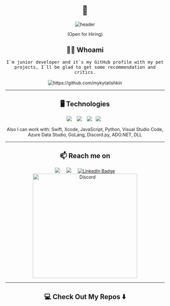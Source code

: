 <!--
**mykytatishkin/mykytatishkin** is a ✨ _special_ ✨ repository because its `README.md` (this file) appears on your GitHub profile.
--->  

<h1 align="center"> 👋 </h1>
<div align="center">
  <img src="https://github.com/mykytatishkin/mykytatishkin/blob/main/img/mykytatishkin.gif" alt="header"/>
</div>
<p align="center"> (Open for Hiring)</p>

<h2 align="center"> 👨‍💻 Whoami</h2>
<p align="center">
  <samp>I`m junior developer and it`s my GitHub profile with my pet projects, I`ll be glad to get some recommendation and critics.
  </samp>
  <br> <br>
  <img src="https://komarev.com/ghpvc/?username=mykytatishkin" alt="https://github.com/mykytatishkin" />
</p>

<hr>

<h2 align="center"> 🖥️ Technologies</h2>
<p align="center">
  <img src="https://img.shields.io/badge/.NET-5C2D91?style=for-the-badge&logo=.net&logoColor=white" />&nbsp;&nbsp;&nbsp;
  <img src="https://img.shields.io/badge/Visual%20Studio-5C2D91.svg?style=for-the-badge&logo=visual-studio&logoColor=white" />&nbsp;&nbsp;&nbsp;
  <img src="https://img.shields.io/badge/unity-%23000000.svg?style=for-the-badge&logo=unity&logoColor=white" />&nbsp;&nbsp;
  <img src="https://img.shields.io/badge/Microsoft%20SQL%20Server-CC2927?style=for-the-badge&logo=microsoft%20sql%20server&logoColor=white" />&nbsp;&nbsp;
</p>
<p align="center"> Also I can work with: Swift, Xcode, JavaScript, Python, Visual Studio Code, Azure Data Studio, GoLang, Discord.py, ADO.NET, DLL</p>
<hr>

<h2  align="center">📫 Reach me on</h2>
<p align="center">
  <a target="_blank"href="https://www.linkedin.com/in/nikita-tishkin//"><img src="https://img.shields.io/badge/linkedin-%230077B5.svg?&style=for-the-badge&logo=linkedin&logoColor=white" /></a>&nbsp;&nbsp;&nbsp;&nbsp;
  <a href="mailto:nikita.tishkin@outlook.com?subject=Hello%20Mykyta,%20From%20Github"><img src="https://img.shields.io/badge/Microsoft_Outlook-0078D4?style=for-the-badge&logo=microsoft-outlook&logoColor=white" /></a>&nbsp;&nbsp;&nbsp;&nbsp;
  <a href="https://t.me/mykytatishkin">
    <img src="https://img.shields.io/badge/Telegram-blue?style=for-the-badge&logo=telegram&logoColor=white" alt="LinkedIn Badge"/>
  </a>
<br><tr><td align="center"><a href="https://discordapp.com/users/373151601487118346/"><img alt="Discord" src="https://lanyard.cnrad.dev/api/373151601487118346?bg=0D1117&idleMessage=Probably%20doing%20something%20else..." width=330></a></td></tr>
</table>
  <table>
  
</p>


<hr>

<h2  align="center">💻 Check Out My Repos ⬇️ </h2>

